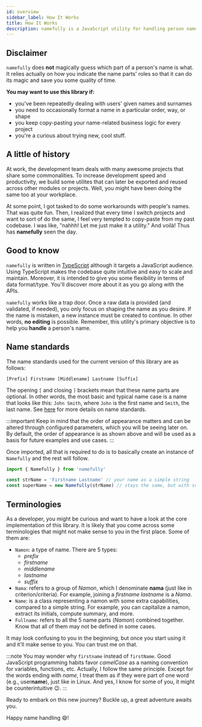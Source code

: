 ```yaml
---
id: overview
sidebar_label: How It Works
title: How It Works
description: namefully is a JavaScript utility for handling person names, including name titles and initials, in distinct formats.
---
```


## Disclaimer

`namefully` does **not** magically guess which part of a person's name is what.
It relies actually on how you indicate the name parts' roles so that it can do its
magic and save you some quality of time.

**You may want to use this library if:**

- you've been repeatedly dealing with users' given names and surnames
- you need to occasionally format a name in a particular order, way, or shape
- you keep copy-pasting your name-related business logic for every project
- you're a curious about trying new, cool stuff.

## A little of history

At work, the development team deals with many awesome projects that share some
commonalities. To increase development speed and productivity, we build some utilites
that can later be exported and reused across other modules or projects. Well, you
might have been doing the same too at your workplace.

At some point, I got tasked to do some workarounds with people's names. That was
quite fun. Then, I realized that every time I switch projects and want to sort of
do the same, I feel very tempted to copy-paste from my past codebase. I was like,
"nahhh! Let me just make it a utility." And voilà! Thus has **namefully** seen the
day.

## Good to know

`namefully` is written in [TypeScript](https://www.typescriptlang.org/) although
it targets a JavaScript audience. Using TypeScript makes the codebase quite intuitive
and easy to scale and maintain. Moreover, it is intended to give you some flexibility
in terms of data format/type. You'll discover more about it as you go along with
the APIs.

`namefully` works like a trap door. Once a raw data is provided (and validated, if
needed), you only focus on shaping the name as you desire. If the name is mistaken,
a new instance must be created to continue. In other words, **no editing** is
possible. Remember, this utility's primary objective is to help you **handle** a
person's name.

## Name standards

The name standards used for the current version of this library are as follows:

```text
[Prefix] Firstname [Middlename] Lastname [Suffix]
```

The opening `[` and closing `]` brackets mean that these name parts are optional.
In other words, the most basic and typical name case is a name that looks like
this: `John Smith`, where `John` is the first name and `Smith`, the last name.
See [here](https://departments.weber.edu/qsupport&training/Data_Standards/Name.htm)
for more details on name standards.

:::important
Keep in mind that the order of appearance matters and can be
altered through configured parameters, which you will be seeing later on. By
default, the order of appearance is as shown above and will be used as a basis
for future examples and use cases.
:::

Once imported, all that is required to do is to basically create an instance of
 `Namefully` and the rest will follow.

```ts
import { Namefully } from 'namefully'

const strName = 'Firstname Lastname' // your name as a simple string
const superName = new Namefully(strName) // stays the same, but with superpowers
```

## Terminologies

As a developer, you might be curious and want to have a look at the core
implementation of this library. It is likely that you come across some terminologies
that might not make sense to you in the first place. Some of them are:

- `Namon`: a type of name. There are 5 types:
  - *prefix*
  - *firstname*
  - *middlename*
  - *lastname*
  - *suffix*
- `Nama`: refers to a group of *Namon*, which I denominate **nama** (just like in
criterion/criteria). For example, joining a *firstname*  *lastname* is a *Nama*.
- `Name`: is a class representing a namon with some extra capabilities, compared
to a simple string. For example, you can capitalize a namon, extract its initials,
compute summary, and more.
- `Fullname`: refers to all the 5 name parts (*Namon*) combined together. Know that
all of them may not be defined in some cases.

It may look confusing to you in the beginning, but once you start using it and
it'll make sense to you. You can trust me on that.

:::note
You may wonder why `firstname` instead of `firstName`. Good JavaScript programming
habits favor *camelCase* as a naming convention for variables, functions, etc.
Actually, I follow the same principle. Except for the words ending with *name*,
I treat them as if they were part of one word (e.g., user**name**), just like in
Linux. And yes, I know for some of you, it might be counterintuitive :wink:.
:::

Ready to embark on this new journey? Buckle up, a great adventure awaits you.

Happy name handling :smile:!
